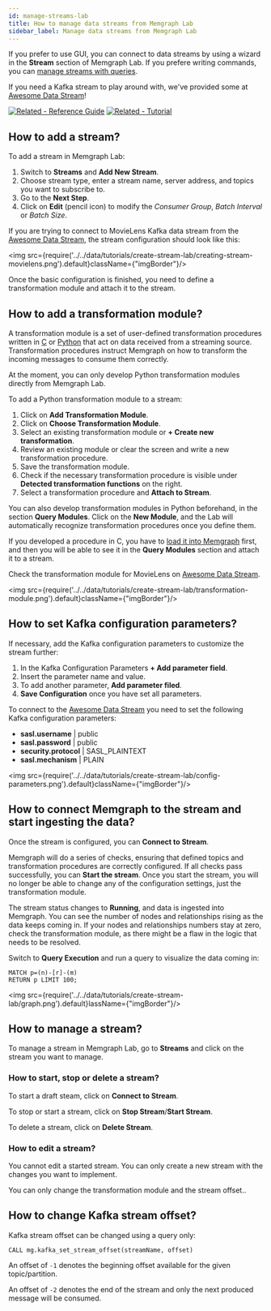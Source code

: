 ```yaml
---
id: manage-streams-lab
title: How to manage data streams from Memgraph Lab
sidebar_label: Manage data streams from Memgraph Lab
---
```


If you prefer to use GUI, you can connect to data streams by using a wizard in
the **Stream** section of Memgraph Lab. If you prefere writing commands, you can
[manage streams with queries](/how-to-guides/streams/manage-streams.md). 

If you need a Kafka stream to play around with, we've provided some at [Awesome
Data Stream](https://awesomedata.stream/)! 

[![Related - Reference Guide](https://img.shields.io/static/v1?label=Related&message=Reference%20Guide&color=yellow&style=for-the-badge)](/reference-guide/streams/overview.md) [![Related -
Tutorial](https://img.shields.io/static/v1?label=Related&message=Tutorial&color=008a00&style=for-the-badge)](/tutorials/graph-stream-processing-with-kafka.md)

## How to add a stream?

To add a stream in Memgraph Lab: 

1. Switch to **Streams** and **Add New Stream**.
2. Choose stream type, enter a stream name, server address, and topics you want to subscribe to.
3. Go to the **Next Step**.
4. Click on **Edit** (pencil icon) to modify the *Consumer Group*, *Batch
   Interval* or *Batch Size*.

If you are trying to connect to MovieLens Kafka data stream from the [Awesome Data
Stream](https://awesomedata.stream/#/movielens), the stream configuration should
look like this:

<img src={require('../../data/tutorials/create-stream-lab/creating-stream-movielens.png').default}className={"imgBorder"}/>

Once the basic configuration is finished, you need to define a transformation
module and attach it to the stream. 

## How to add a transformation module?

A transformation module is a set of user-defined transformation procedures
written in [C](/reference-guide/streams/transformation-modules/api/c-api.md) or
[Python](/reference-guide/streams/transformation-modules/api/python-api.md) that
act on data received from a streaming source. Transformation procedures instruct
Memgraph on how to transform the incoming messages to consume them correctly.

At the moment, you can only develop Python transformation modules directly from
Memgraph Lab. 

To add a Python transformation module to a stream:
1. Click on **Add Transformation Module**.
2. Click on **Choose Transformation Module**.
3. Select an existing transformation module or **+ Create new transformation**.
4. Review an existing module or clear the screen and write a new transformation
   procedure.
5. Save the transformation module.
6. Check if the necessary transformation procedure is visible under **Detected
   transformation functions** on the right.
7. Select a transformation procedure and **Attach to Stream**.

You can also develop transformation modules in Python beforehand, in the section
**Query Modules**. Click on the **New Module**, and the Lab will automatically
recognize transformation procedures once you define them.

If you developed a procedure in C, you have to [load it into
Memgraph](manage-streams.md#how-to-create-and-load-a-transformation-module-into-memgraph)
first, and then you will be able to see it in the **Query Modules** section and
attach it to a stream. 

Check the transformation module for MovieLens on [Awesome Data
Stream](https://awesomedata.stream/#/movielens).

<img src={require('../../data/tutorials/create-stream-lab/transformation-module.png').default}className={"imgBorder"}/>

## How to set Kafka configuration parameters?

If necessary, add the Kafka configuration parameters to customize the stream further:

1. In the Kafka Configuration Parameters **+ Add parameter field**.
2. Insert the parameter name and value.
3. To add another parameter, **Add parameter filed**.
4. **Save Configuration** once you have set all parameters.

To connect to the [Awesome Data Stream](https://awesomedata.stream/) you need to set
the following Kafka configuration parameters:

* **sasl.username** \| public <br/>
* **sasl.password** \| public <br/>
* **security.protocol** \| SASL_PLAINTEXT <br/>
* **sasl.mechanism** \| PLAIN <br/>

<img src={require('../../data/tutorials/create-stream-lab/config-parameters.png').default}className={"imgBorder"}/>

## How to connect Memgraph to the stream and start ingesting the data?

Once the stream is configured, you can **Connect to Stream**. 

Memgraph will do a series of checks, ensuring that defined topics and
transformation procedures are correctly configured. If all checks pass
successfully, you can **Start the stream**. Once you start the stream, you will
no longer be able to change any of the configuration settings, just the
transformation module. 

The stream status changes to **Running**, and data is ingested into Memgraph.
You can see the number of nodes and relationships rising as the data keeps
coming in. If your nodes and relationships numbers stay at zero, check the
transformation module, as there might be a flaw in the logic that needs to be
resolved. 

Switch to **Query Execution** and run a query to visualize the data coming in: 

```
MATCH p=(n)-[r]-(m)
RETURN p LIMIT 100;
```
<img src={require('../../data/tutorials/create-stream-lab/graph.png').default}lassName={"imgBorder"}/>

## How to manage a stream?

To manage a stream in Memgraph Lab, go to **Streams** and click on the stream
you want to manage. 

### How to start, stop or delete a stream?

To start a draft steam, click on **Connect to Stream**.

To stop or start a stream, click on **Stop Stream**/**Start Stream**.

To delete a stream, click on **Delete Stream**.

### How to edit a stream?

You cannot edit a started stream. You can only create a new stream with the
changes you want to implement.

You can only change the transformation module and the stream
offset..

## How to change Kafka stream offset?

Kafka stream offset can be changed using a query only:

```cypher
CALL mg.kafka_set_stream_offset(streamName, offset)
```

An offset of `-1` denotes the beginning offset available for the given
topic/partition. 

An offset of `-2` denotes the end of the stream and only the
next produced message will be consumed.